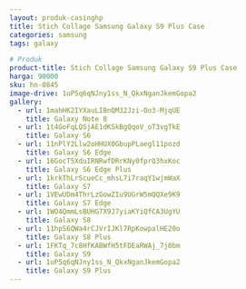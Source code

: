 ```yaml
---
layout: produk-casinghp
title: Stich Collage Samsung Galaxy S9 Plus Case
categories: samsung
tags: galaxy

# Produk
product-title: Stich Collage Samsung Galaxy S9 Plus Case
harga: 90000
sku: hn-0845
image-drive: 1uP5q6qNJny1ss_N_QkxNganJkemGopa2
gallery:
  - url: 1mahHK2IYXauLIBnQM32Jzi-Oo3-MjqUE
    title: Galaxy Note 8
  - url: 1t4GoFqLQSjAE1dKSkBgQqoV_oT3vgTkE
    title: Galaxy S6
  - url: 11nPlY2Llw2oHHUX0GbupPLaegl11pozd
    title: Galaxy S6 Edge
  - url: 16GocT5XduIRNRwfDRrKNy0fprQ3hxKoc
    title: Galaxy S6 Edge Plus
  - url: 1krkThLrScueCc_mhsL7i7raqY1wjmWaX
    title: Galaxy S7
  - url: 1VEwUDm4ThrLzGowZIu9UGrW5mQQXe9K9
    title: Galaxy S7 Edge
  - url: 1WO4QmmLsBUHG7X9J7yiaKYiQfCA3UgYU
    title: Galaxy S8
  - url: 11hpS6QWa4rCJVrIJKl7RpKowpalHE20o
    title: Galaxy S8 Plus
  - url: 1FKTq_7c8HfKABWfH5tFDEaRWAj_7j0bm
    title: Galaxy S9
  - url: 1uP5q6qNJny1ss_N_QkxNganJkemGopa2
    title: Galaxy S9 Plus
---
```

